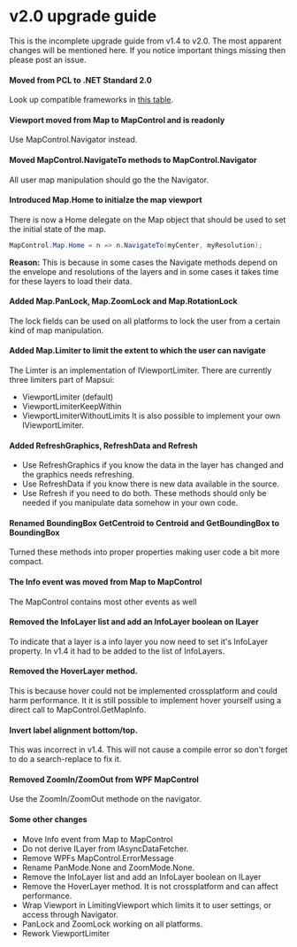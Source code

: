 # v2.0 upgrade guide

This is the incomplete upgrade guide from v1.4 to v2.0. 
The most apparent changes will be mentioned here. If you notice 
important things missing then please post an issue.

#### Moved from PCL to .NET Standard 2.0
Look up compatible frameworks in [this table](https://docs.microsoft.com/en-us/dotnet/standard/net-standard#net-implementation-support).

#### Viewport moved from Map to MapControl and is readonly
Use MapControl.Navigator instead.

#### Moved MapControl.NavigateTo methods to MapControl.Navigator
All user map manipulation should go the the Navigator. 

#### Introduced Map.Home to initialze the map viewport
There is now a Home delegate on the Map object that should be used to set
the initial state of the map. 

```c#
MapControl.Map.Home = n => n.NavigateTo(myCenter, myResolution);
```
                

**Reason:** This is because in some cases the Navigate
methods depend on the envelope and resolutions of the layers and in some
cases it takes time for these layers to load their data.

#### Added Map.PanLock, Map.ZoomLock and Map.RotationLock 
The lock fields can be used on all platforms to lock the user from 
a certain kind of map manipulation.

#### Added Map.Limiter to limit the extent to which the user can navigate
The Limter is an implementation of IViewportLimiter. There are currently
three limiters part of Mapsui: 
- ViewportLimiter (default)
- ViewportLimiterKeepWithin
- ViewportLimiterWithoutLimits
It is also possible to implement your own IViewportLimiter.

#### Added RefreshGraphics, RefreshData and Refresh
- Use RefreshGraphics if you know the data in the layer has changed and the graphics needs refreshing.
- Use RefreshData if you know there is new data available in the source.
- Use Refresh if you need to do both.
These methods should only be needed if you manipulate data somehow in your own code.

#### Renamed BoundingBox GetCentroid to Centroid and GetBoundingBox to BoundingBox
Turned these methods into proper properties making user code a bit more compact.

#### The Info event was moved from Map to MapControl
The MapControl contains most other events as well

#### Removed the InfoLayer list and add an InfoLayer boolean on ILayer
To indicate that a layer is a info layer you now need to set it's 
InfoLayer property. In v1.4 it had to be added to the list of InfoLayers.

#### Removed the HoverLayer method. 
This is because hover could not be implemented crossplatform and could harm performance.
It it is still possible to implement hover yourself using a direct call to MapControl.GetMapInfo.

#### Invert label alignment bottom/top.
This was incorrect in v1.4. This will not cause a compile error so don't forget
to do a search-replace to fix it.

#### Removed ZoomIn/ZoomOut from WPF MapControl
Use the ZoomIn/ZoomOut methode on the navigator.

#### Some other changes
- Move Info event from Map to MapControl
- Do not derive ILayer from IAsyncDataFetcher.
- Remove WPFs MapControl.ErrorMessage
- Rename PanMode.None and ZoomMode.None.
- Remove the InfoLayer list and add an InfoLayer boolean on ILayer
- Remove the HoverLayer method. It is not crossplatform and can affect performance. 
- Wrap Viewport in LimitingViewport which limits it to user settings, or access through Navigator.
- PanLock and ZoomLock working on all platforms. 
- Rework ViewportLimiter 


